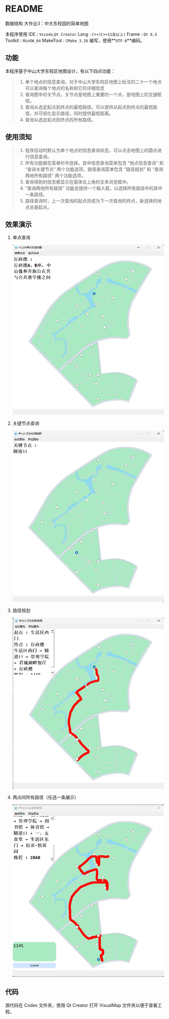 # README

数据结构 大作业3：中大东校园的简单地图

本程序使用 IDE : `Vscode`,`Qt Creator` Lang : `C++(C++11及以上)` Frame : `Qt 6.5` Toolkit : `MinGW_64` MakeTool : `CMake 3.16` 编写，使用**`UTF-8`**编码。

## 功能

本程序基于中山大学东校区地图设计，有以下四点功能：

> 1. 单个地点的信息查询。对于中山大学东校区地图上标注的二十一个地点可以查询每个地点的名称和它的详细信息
> 2. 查询图中的关节点。关节点是地图上重要的一个点，是地图上的交通枢纽。
> 3. 查询从选定起点到终点的最短路径。可以提供从起点到终点的最短路径，并可视化显示路径，同时提供最短距离。
> 4. 查询从选定起点到终点的所有路径。

## 使用须知

> 1. 程序启动时默认为单个地点的信息查询状态，可以点击地图上的圆点进行信息查询。
> 2. 所有功能都在菜单栏中选择。其中信息查询菜单包含 “地点信息查询” 和 “查询关键节点” 两个功能选项，路径查询菜单包含 “路径规划” 和 “查询两地所有路径” 两个功能选项。
> 3. 查询得到的信息都显示在窗体左上角的文本浏览框中。
> 4. “查询两地所有路径” 功能会提供一个输入框，以选择所有路径中的其中一条路径。
> 5. 路径查询时，上一次查询的起点将成为下一次查询的终点，新选择的地点总是起点。

## 效果演示

1. 单点查询

   <img src="./mdImg/1.png" alt="1" style="zoom:75%;" />

   

2. 关键节点查询

   <img src="./mdImg/2.png" alt="1" style="zoom:75%;" />

   

3. 路径规划

   <img src="./mdImg/3.png" alt="1" style="zoom:75%;" />

   

4. 两点间所有路径（任选一条展示）

   <img src="./mdImg/4.png" alt="1" style="zoom:75%;" />

## 代码

源代码在 Codes 文件夹，使用 Qt Creator 打开 VisualMap 文件夹以便于查看工程。
